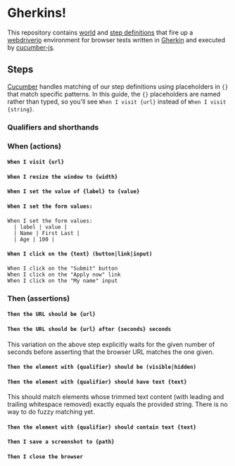 # Gherkins!

This repository contains [world] and [step definitions] that fire up a
[webdriverio] environment for browser tests written in [Gherkin] and executed
by [cucumber-js].

## Steps
[Cucumber][cucumber-js] handles matching of our step definitions using
placeholders in `{}` that match specific patterns. In this guide, the `{}`
placeholders are named rather than typed, so you'll see `When I visit {url}`
instead of `When I visit {string}`.

### Qualifiers and shorthands

### When (actions)

#### `When I visit {url}`

#### `When I resize the window to {width}`

#### `When I set the value of {label} to {value}`

#### `When I set the form values:`

```feature
When I set the form values:
  | label | value |
  | Name | First Last |
  | Age | 100 |
```

#### `When I click on the {text} (button|link|input)`

```feature
When I click on the "Submit" button
When I click on the "Apply now" link
When I click on the "My name" input
```

### Then (assertions)

#### `Then the URL should be {url}`

#### `Then the URL should be {url} after {seconds} seconds`
This variation on the above step explicitly waits for the given number of
seconds before asserting that the browser URL matches the one given.

#### `Then the element with {qualifier} should be (visible|hidden)`

#### `Then the element with {qualifier} should have text {text}`
This should match elements whose trimmed text content (with leading and
trailing whitespace removed) exactly equals the provided string. There is no
way to do fuzzy matching yet.

#### `Then the element with {qualifier} should contain text {text}`

#### `Then I save a screenshot to {path}`

#### `Then I close the browser`

[world]: https://github.com/cucumber/cucumber-js/blob/master/docs/support_files/world.md#readme
[step definitions]: https://github.com/cucumber/cucumber-js/blob/master/docs/support_files/step_definitions.md#readme
[webdriverio]: https://webdriver.io/
[gherkin]: https://cucumber.io/docs/gherkin/reference/
[cucumber-js]: https://github.com/cucumber/cucumber-js
